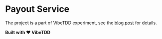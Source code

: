 # Payout Service

The project is a part of VibeTDD experiment, see the [blog post](https://blog.vibetdd.dev/posts/2025/07/experiment-phase3-payouts-service-human) for details.

**Built with ❤️ VibeTDD**